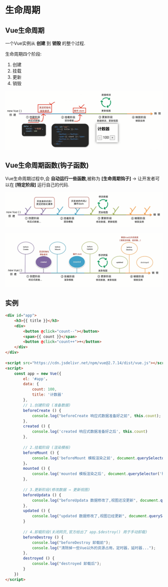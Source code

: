 # 生命周期

## Vue生命周期

一个Vue实例从 **创建** 到 **销毁** 的整个过程.

生命周期四个阶段:

1. 创建
2. 挂载
3. 更新
4. 销毁

![图片](_media/生命周期/1.png)

## Vue生命周期函数(钩子函数)

Vue生命周期过程中,会 **自动运行一些函数**,被称为 **[生命周期钩子]** → 让开发者可以在 **[特定阶段]** 运行自己的代码.

![图片](_media/生命周期/2.png)

![图片](_media/生命周期/3.png)

## 实例

```html
<div id="app">
	<h3>{{ title }}</h3>
	<div>
		<button @click="count--"></button>
		<span>{{ count }}</span>
		<button @click="count++">+</button>
	</div>
</div>

<script src="https://cdn.jsdelivr.net/npm/vue@2.7.14/dist/vue.js"></script>
<script>
	const app = new Vue({
		el: '#app'，
		data: {
			count: 100,
			title: '计数器'
		},
		// 1.创建阶段 (准备数据)
		beforeCreate () {
			console.log("beforeCreate 响应式数据准备好之前", this.count);
		},
		created () {
			console.log('created 响应式数据准备好之后', this.count)
		},

		// 2.挂载阶段 (渲染模板)
		beforeMount () {
			console.log('beforeMount 模板渲染之前', document.querySelector('h3').innerHTML)
		}，
		mounted () {
			console.log('mounted 模板渲染之后', document.querySelector('h3').innerHTML)
		},

		// 3.更新阶段(修改数据 → 更新视图)
		beforeUpdata () {
			console.log("beforeUpdata 数据修改了,视图还没更新", document.querySelector('span').innerHTML);
		},
		updated () {
			console.log("updated 数据修改了,视图已经更新", document.querySelector('span').innerHTML);
		}

		// 4.卸载阶段(关闭网页,官方给出了 app.$destroy() 用于手动卸载)
		beforeDestroy () {
			console.log("beforeDestroy 卸载前");
			console.log("清除掉一些Vue以外的资源占用，定时器，延时器...");
		},
		destroyed () {
			console.log("destroyed 卸载后");
		}
	})
</script>
```